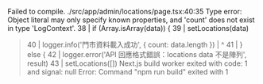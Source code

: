 Failed to compile.
./src/app/admin/locations/page.tsx:40:35
Type error: Object literal may only specify known properties, and 'count' does not exist in type 'LogContext'.
  38 |       if (Array.isArray(data)) {
  39 |         setLocations(data)
> 40 |         logger.info('門市資料載入成功', { count: data.length })
     |                                   ^
  41 |       } else {
  42 |         logger.error('API 回應格式錯誤：locations data 不是陣列', result)
  43 |         setLocations([])
Next.js build worker exited with code: 1 and signal: null
Error: Command "npm run build" exited with 1
